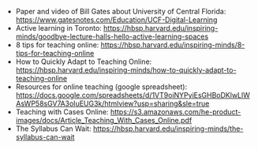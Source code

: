 - Paper and video of Bill Gates about University of Central Florida: https://www.gatesnotes.com/Education/UCF-Digital-Learning
- Active learning in Toronto: https://hbsp.harvard.edu/inspiring-minds/goodbye-lecture-halls-hello-active-learning-spaces
- 8 tips for teaching online: https://hbsp.harvard.edu/inspiring-minds/8-tips-for-teaching-online 
- How to Quickly Adapt to Teaching Online: https://hbsp.harvard.edu/inspiring-minds/how-to-quickly-adapt-to-teaching-online
- Resources for online teaching (google spreadsheet): https://docs.google.com/spreadsheets/d/1VT9oiNYPyiEsGHBoDKlwLlWAsWP58sGV7A3oIuEUG3k/htmlview?usp=sharing&sle=true
- Teaching with Cases Online: https://s3.amazonaws.com/he-product-images/docs/Article_Teaching_With_Cases_Online.pdf
- The Syllabus Can Wait: https://hbsp.harvard.edu/inspiring-minds/the-syllabus-can-wait
